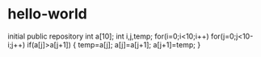 # hello-world
initial public repository
int a[10];
int i,j,temp;
for(i=0;i<10;i++)
  for(j=0;j<10-i;j++)
    if(a[j]>a[j+1])
      {
        temp=a[j];
        a[j]=a[j+1];
        a[j+1]=temp;
      }
